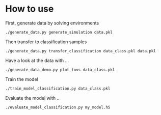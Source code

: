 # How to use
First, generate data by solving environments

```
./generate_data.py generate_simulation data.pkl
```

Then transfer to classification samples
```
./generate_data.py transfer_classification data_class.pkl data.pkl
```

Have a look at the data with ...
```
./generate_data_demo.py plot_fovs data_class.pkl
```

Train the model
```
./train_model_classification.py data_class.pkl
```

Evaluate the model with ..
```
./evaluate_model_classification.py my_model.h5
```